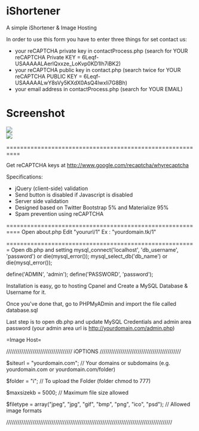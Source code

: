 iShortener
===========

A simple iShortener & Image Hosting

In order to use this form you have to enter three things for set contact us:
- your reCAPTCHA private key in contactProcess.php (search for YOUR reCAPTCHA Private KEY = 6Leqf-USAAAAALAerlQxxze_LoKvp0KD1lh7iBK2)
- your reCAPTCHA public key in contact.php (search twice for YOUR reCAPTCHA PUBLIC KEY = 6Leqf-USAAAAALwY8sVy5KXdX0AsQ4IwxIi7G8Bh)
- your email address in contactProcess.php (search for YOUR EMAIL)

Screenshot
===========
<a href="http://pho.to/AHyjG" target="_blank"><img src="http://i.share.pho.to/814fb6e5_c.png"/></a><br/>
<a href="https://i.imgsafe.org/b318bd5615.png" target="_blank"><img src="https://i.imgsafe.org/b318bd5615.png"/></a>

==========================================================

Get reCAPTCHA keys at http://www.google.com/recaptcha/whyrecaptcha

Specifications:
- jQuery (client-side) validation
- Send button is disabled if Javascript is disabled
- Server side validation
- Designed based on Twitter Bootstrap 5% and Materialize 95%
- Spam prevention using reCAPTCHA

==========================================================
Open about.php
Edit "yoururl/1"
Ex : "yourdomain.tk/1"

=======================================================
Open db.php and setting
mysql_connect('localhost', 'db_username', 'password') or die(mysql_error());
mysql_select_db('db_name') or die(mysql_error());

define('ADMIN', 'admin');
define('PASSWORD', 'password');

Installation is easy, go to hosting Cpanel and Create a MySQL Database & Username for it.

Once you've done that, go to PHPMyADmin and import the file called database.sql

Last step is to open db.php and update MySQL Credentials and admin area password (your admin area url is http://yourdomain.com/admin.php)

=Image Host=

///////////////////////////////////  iOPTIONS  ///////////////////////////////////////////


$siteurl = "yourdomain.com"; // Your domains or subdomains (e.g. yourdomain.com or yourdomain.com/folder)


$folder = "i"; // To upload the Folder (folder chmod to 777)


$maxsizekb = 5000; // Maximum file size allowed


$filetype = array("jpeg", "jpg", "gif", "bmp", "png", "ico", "psd"); // Allowed image formats


////////////////////////////////////////////////////////////////////////////////////////
